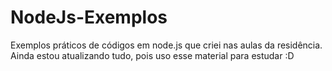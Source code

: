 # NodeJs-Exemplos
Exemplos práticos de códigos em node.js que criei nas aulas da residência. Ainda estou atualizando tudo, pois uso esse material para estudar :D

